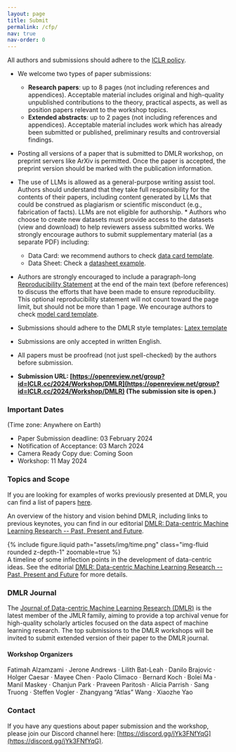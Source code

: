 ```yaml
---
layout: page
title: Submit
permalink: /cfp/
nav: true
nav-order: 0
---
```


All authors and submissions should adhere to the [ICLR policy](https://www.iclr.cc/Conferences/2024/AuthorGuide).

* We welcome two types of paper submissions:
  * **Research papers**: up to 8 pages (not including references and appendices). Acceptable material includes original and high-quality unpublished contributions to the theory, practical aspects, as well as position papers relevant to the workshop topics.
  * **Extended abstracts**: up to 2 pages (not including references and appendices). Acceptable material includes work which has already been submitted or published, preliminary results and controversial findings.
* Posting all versions of a paper that is submitted to DMLR workshop, on preprint servers like ArXiv is permitted. Once the paper is accepted, the preprint version should be marked with the publication information.
* The use of LLMs is allowed as a general-purpose writing assist tool. Authors should understand that they take full responsibility for the contents of their papers, including content generated by LLMs that could be construed as plagiarism or scientific misconduct (e.g., fabrication of facts). LLMs are not eligible for authorship.
​* ​Authors who choose to create new datasets must provide access to the datasets (view and download) to help reviewers assess submitted works. We strongly encourage authors to submit supplementary material (as a separate PDF) including:
  * Data Card: we recommend authors to check [data card template](https://sites.research.google/datacardsplaybook/).
  * Data Sheet: Check a [datasheet example](https://arxiv.org/abs/1803.09010).
* Authors are strongly encouraged to include a paragraph-long [Reproducibility Statement](https://www.iclr.cc/Conferences/2024/AuthorGuide) at the end of the main text (before references) to discuss the efforts that have been made to ensure reproducibility. This optional reproducibility statement will not count toward the page limit, but should not be more than 1 page. We encourage authors to check [model card template](https://arxiv.org/abs/1810.03993).
* Submissions should adhere to the DMLR style templates: [Latex template](https://github.com/JmlrOrg/dmlr-style-file)
* Submissions are only accepted in written English.
* All papers must be proofread (not just spell-checked) by the authors before submission.

* **Submission URL: [https://openreview.net/group?id=ICLR.cc/2024/Workshop/DMLR](https://openreview.net/group?id=ICLR.cc/2024/Workshop/DMLR) (The submission site is open.)**

### Important Dates

(Time zone: Anywhere on Earth) 
* Paper Submission deadline: 03 February 2024
* Notification of Acceptance: 03 March 2024
* Camera Ready Copy due: Coming Soon
* Workshop: 11 May 2024

### Topics and Scope
If you are looking for examples of works previously presented at DMLR, you can find a list of papers [here](https://dmlr.ai/23/accepted/).

An overview of the history and vision behind DMLR, including links to previous keynotes, you can find in our editorial [DMLR: Data-centric Machine Learning Research -- Past, Present and Future](https://arxiv.org/abs/2311.13028).

<div class="row mt-3">
    <div class="col-sm mt-3 mt-md-0">
        {% include figure.liquid path="assets/img/time.png" class="img-fluid rounded z-depth-1" zoomable=true %}
    </div>
</div>
<div class="caption">
    A timeline of some inflection points in the development of data-centric ideas. See the editorial <a href="https://arxiv.org/abs/2311.13028">DMLR: Data-centric Machine Learning Research -- Past, Present and Future</a> for more details.
</div>

### DMLR Journal
The [Journal of Data-centric Machine Learning Research (DMLR)](https://data.mlr.press/) is the latest member of the JMLR family, aiming to provide a top archival venue for high-quality scholarly articles focused on the data aspect of machine learning research. The top submissions to the DMLR workshops will be invited to submit extended version of their paper to the DMLR journal.


#### Workshop Organizers
Fatimah Alzamzami · Jerone Andrews · Lilith Bat-Leah · Danilo Brajovic · Holger Caesar · Mayee Chen · Paolo Climaco · Bernard Koch · Bolei Ma · Manil Maskey · Chanjun Park · Praveen Paritosh · Alicia Parrish · Sang Truong · Steffen Vogler · Zhangyang “Atlas” Wang · Xiaozhe Yao

### Contact
If you have any questions about paper submission and the workshop, please join our Discord channel here: [https://discord.gg/jYk3FNfYqG](https://discord.gg/jYk3FNfYqG).

